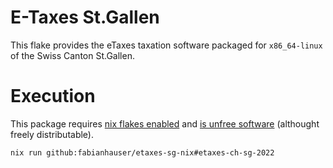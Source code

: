 # E-Taxes St.Gallen

This flake provides the eTaxes taxation software packaged for `x86_64-linux` of the Swiss Canton St.Gallen.

# Execution

This package requires [nix flakes enabled](https://nixos.wiki/wiki/Flakes) and [is unfree software](https://nixos.wiki/wiki/Flakes#Enable_unfree_software) (althought freely distributable).

```bash
nix run github:fabianhauser/etaxes-sg-nix#etaxes-ch-sg-2022
```


